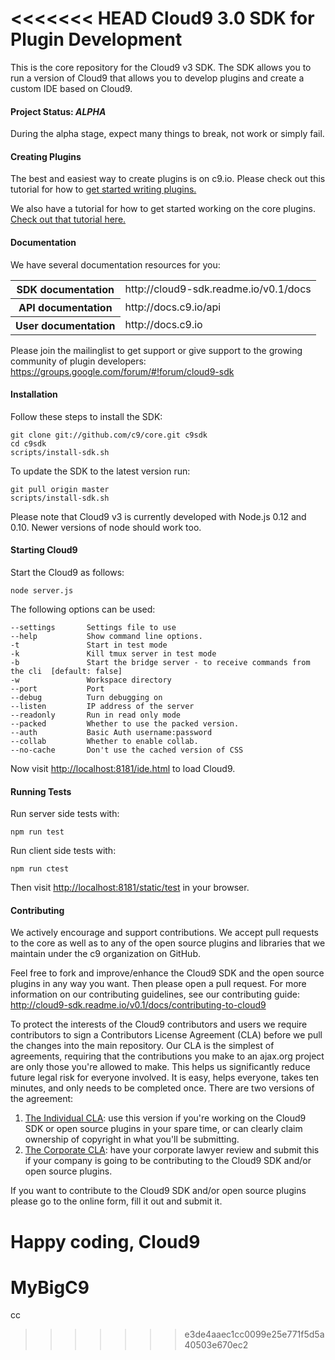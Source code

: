 <<<<<<< HEAD
Cloud9 3.0 SDK for Plugin Development
======================================

This is the core repository for the Cloud9 v3 SDK. The SDK allows you to run a version of Cloud9 that allows you to develop plugins and create a custom IDE based on Cloud9.
 
#### Project Status: *ALPHA*

During the alpha stage, expect many things to break, not work or simply fail.

#### Creating Plugins ####

The best and easiest way to create plugins is on c9.io. Please check out this tutorial for how to [get started writing plugins.](http://cloud9-sdk.readme.io/v0.1/docs/getting-started-with-cloud9-plugins)

We also have a tutorial for how to get started working on the core plugins. [Check out that tutorial here.](http://cloud9-sdk.readme.io/v0.1/docs/contributing-to-cloud9)

#### Documentation ####

We have several documentation resources for you:

<table>
    <tr><th>SDK documentation</th><td>http://cloud9-sdk.readme.io/v0.1/docs</td></tr>
    <tr><th>API documentation</th><td>http://docs.c9.io/api</td></tr>
    <tr><th>User documentation</th><td>http://docs.c9.io</td></tr>
</table>

Please join the mailinglist to get support or give support to the growing community of plugin developers:
https://groups.google.com/forum/#!forum/cloud9-sdk

#### Installation ####

Follow these steps to install the SDK:

    git clone git://github.com/c9/core.git c9sdk
    cd c9sdk
    scripts/install-sdk.sh
    
To update the SDK to the latest version run:

    git pull origin master
    scripts/install-sdk.sh
    
Please note that Cloud9 v3 is currently developed with Node.js 0.12 and 0.10. Newer versions of node should work too.

#### Starting Cloud9 ####

Start the Cloud9 as follows:

    node server.js

The following options can be used:

    --settings       Settings file to use
    --help           Show command line options.
    -t               Start in test mode
    -k               Kill tmux server in test mode
    -b               Start the bridge server - to receive commands from the cli  [default: false]
    -w               Workspace directory
    --port           Port
    --debug          Turn debugging on
    --listen         IP address of the server
    --readonly       Run in read only mode
    --packed         Whether to use the packed version.
    --auth           Basic Auth username:password
    --collab         Whether to enable collab.
    --no-cache       Don't use the cached version of CSS

Now visit [http://localhost:8181/ide.html](http://localhost:8181/ide.html) to load Cloud9.

#### Running Tests ####

Run server side tests with:
    
    npm run test
    
Run client side tests with:

    npm run ctest
    
Then visit [http://localhost:8181/static/test](http://localhost:8181/static/test) in your browser.

#### Contributing ####

We actively encourage and support contributions. We accept pull requests to the core as well as to any of the open source plugins and libraries that we maintain under the c9 organization on GitHub.

Feel free to fork and improve/enhance the Cloud9 SDK and the open source plugins in any way you want. Then please open a pull request. For more information on our contributing guidelines, see our contributing guide: http://cloud9-sdk.readme.io/v0.1/docs/contributing-to-cloud9

To protect the interests of the Cloud9 contributors and users we require contributors to sign a Contributors License Agreement (CLA) before we pull the changes into the main repository. Our CLA is the simplest of agreements, requiring that the contributions you make to an ajax.org project are only those you're allowed to make. This helps us significantly reduce future legal risk for everyone involved. It is easy, helps everyone, takes ten minutes, and only needs to be completed once. There are two versions of the agreement:

1. [The Individual CLA](https://docs.google.com/a/c9.io/forms/d/1MfmfrxqD_PNlNsuK0lC2KSelRLxGLGfh_wEcG0ijVvo/viewform): use this version if you're working on the Cloud9 SDK or open source plugins in your spare time, or can clearly claim ownership of copyright in what you'll be submitting.
2. [The Corporate CLA](https://docs.google.com/a/c9.io/forms/d/1vFejn4111GdnCNuQ6BfnJDaxdsUEMD4KCo1ayovAfu0/viewform): have your corporate lawyer review and submit this if your company is going to be contributing to the Cloud9 SDK and/or open source plugins.

If you want to contribute to the Cloud9 SDK and/or open source plugins please go to the online form, fill it out and submit it.

Happy coding, Cloud9
=======
# MyBigC9
cc
>>>>>>> e3de4aaec1cc0099e25e771f5d5a40503e670ec2
